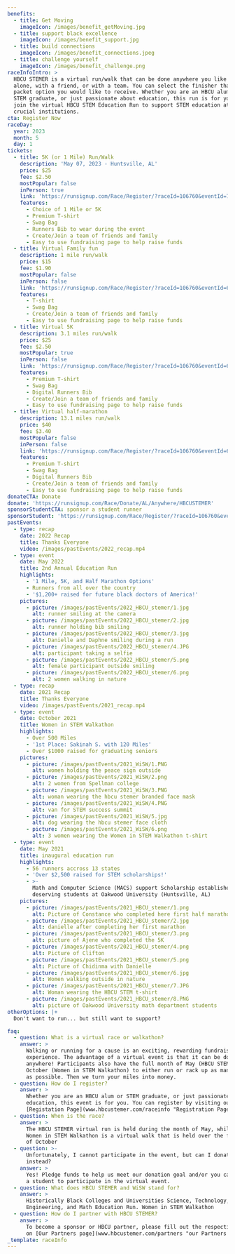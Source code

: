 ```yaml
---
benefits:
  - title: Get Moving
    imageIcon: /images/benefit_getMoving.jpg
  - title: support black excellence
    imageIcon: /images/benefit_support.jpg
  - title: build connections
    imageIcon: /images/benefit_connections.jpeg
  - title: challenge yourself
    imageIcon: /images/benefit_challenge.png
raceInfoIntro: >
  HBCU STEMER is a virtual run/walk that can be done anywhere you like! Race
  alone, with a friend, or with a team. You can select the finisher thank you
  packet option you would like to receive. Whether you are an HBCU alum/student,
  STEM graduate, or just passionate about education, this run is for you! Come
  join the virtual HBCU STEM Education Run to support STEM education at these
  crucial institutions.
cta: Register Now
raceDay:
  year: 2023
  month: 5
  day: 1
tickets:
  - title: 5K (or 1 Mile) Run/Walk
    description: 'May 07, 2023 - Huntsville, AL'
    price: $25
    fee: $2.50
    mostPopular: false
    inPerson: true
    link: 'https://runsignup.com/Race/Register/?raceId=106760&eventId=712453'
    features:
      - Choice of 1 Mile or 5K
      - Premium T-shirt
      - Swag Bag
      - Runners Bib to wear during the event
      - Create/Join a team of friends and family
      - Easy to use fundraising page to help raise funds
  - title: Virtual Family fun
    description: 1 mile run/walk
    price: $15
    fee: $1.90
    mostPopular: false
    inPerson: false
    link: 'https://runsignup.com/Race/Register/?raceId=106760&eventId=688359'
    features:
      - T-shirt
      - Swag Bag
      - Create/Join a team of friends and family
      - Easy to use fundraising page to help raise funds
  - title: Virtual 5K
    description: 3.1 miles run/walk
    price: $25
    fee: $2.50
    mostPopular: true
    inPerson: false
    link: 'https://runsignup.com/Race/Register/?raceId=106760&eventId=688361'
    features:
      - Premium T-shirt
      - Swag Bag
      - Digital Runners Bib
      - Create/Join a team of friends and family
      - Easy to use fundraising page to help raise funds
  - title: Virtual half-marathon
    description: 13.1 miles run/walk
    price: $40
    fee: $3.40
    mostPopular: false
    inPerson: false
    link: 'https://runsignup.com/Race/Register/?raceId=106760&eventId=688362'
    features:
      - Premium T-shirt
      - Swag Bag
      - Digital Runners Bib
      - Create/Join a team of friends and family
      - Easy to use fundraising page to help raise funds
donateCTA: Donate
donate: 'https://runsignup.com/Race/Donate/AL/Anywhere/HBCUSTEMER'
sponsorStudentCTA: sponsor a student runner
sponsorStudent: 'https://runsignup.com/Race/Register/?raceId=106760&eventId=701744'
pastEvents:
  - type: recap
    date: 2022 Recap
    title: Thanks Everyone
    video: /images/pastEvents/2022_recap.mp4
  - type: event
    date: May 2022
    title: 2nd Annual Education Run
    highlights:
      - '1 Mile, 5K, and Half Marathon Options'
      - Runners from all over the country
      - '$1,200+ raised for future black doctors of America!'
    pictures:
      - picture: /images/pastEvents/2022_HBCU_stemer/1.jpg
        alt: runner smiling at the camera
      - picture: /images/pastEvents/2022_HBCU_stemer/2.jpg
        alt: runner holding bib smiling
      - picture: /images/pastEvents/2022_HBCU_stemer/3.jpg
        alt: Danielle and Daphne smiling during a run
      - picture: /images/pastEvents/2022_HBCU_stemer/4.JPG
        alt: participant taking a selfie
      - picture: /images/pastEvents/2022_HBCU_stemer/5.png
        alt: female participant outside smiling
      - picture: /images/pastEvents/2022_HBCU_stemer/6.png
        alt: 2 women walking in nature
  - type: recap
    date: 2021 Recap
    title: Thanks Everyone
    video: /images/pastEvents/2021_recap.mp4
  - type: event
    date: October 2021
    title: Women in STEM Walkathon
    highlights:
      - Over 500 Miles
      - '1st Place: Sakinah S. with 120 Miles'
      - Over $1000 raised for graduating seniors
    pictures:
      - picture: /images/pastEvents/2021_WiSW/1.PNG
        alt: women holding the peace sign outside
      - picture: /images/pastEvents/2021_WiSW/2.png
        alt: 2 women from Spellman college
      - picture: /images/pastEvents/2021_WiSW/3.PNG
        alt: woman wearing the hbcu stemer branded face mask
      - picture: /images/pastEvents/2021_WiSW/4.PNG
        alt: van for STEM success summit
      - picture: /images/pastEvents/2021_WiSW/5.jpg
        alt: dog wearing the hbcu stemer face cloth
      - picture: /images/pastEvents/2021_WiSW/6.png
        alt: 3 women wearing the Women in STEM Walkathon t-shirt
  - type: event
    date: May 2021
    title: inaugural education run
    highlights:
      - 56 runners accross 13 states
      - 'Over $2,500 raised for STEM scholarships!'
      - >-
        Math and Computer Science (MACS) support Scholarship established for
        deserving students at Oakwood University (Huntsville, AL)
    pictures:
      - picture: /images/pastEvents/2021_HBCU_stemer/1.png
        alt: Picture of Constance who completed here first half marathon
      - picture: /images/pastEvents/2021_HBCU_stemer/2.jpg
        alt: danielle after completing her first marathon
      - picture: /images/pastEvents/2021_HBCU_stemer/3.png
        alt: picture of Ajene who completed the 5K
      - picture: /images/pastEvents/2021_HBCU_stemer/4.png
        alt: Picture of Clifton
      - picture: /images/pastEvents/2021_HBCU_stemer/5.png
        alt: Picture of Chidinma with Danielle
      - picture: /images/pastEvents/2021_HBCU_stemer/6.jpg
        alt: Women walking outside in nature
      - picture: /images/pastEvents/2021_HBCU_stemer/7.JPG
        alt: Woman wearing the HBCU STEM t-shirt
      - picture: /images/pastEvents/2021_HBCU_stemer/8.PNG
        alt: picture of Oakwood University math department students
otherOptions: |+
  Don't want to run... but still want to support?

faq:
  - question: What is a virtual race or walkathon?
    answer: >
      Walking or running for a cause is an exciting, rewarding fundraising
      experience. The advantage of a virtual event is that it can be done
      anywhere! Participants also have the full month of May (HBCU STEMER) or
      October (Women in STEM Walkathon) to either run or rack up as many miles
      as possible. Then we turn your miles into money.
  - question: How do I register?
    answer: >
      Whether you are an HBCU alum or STEM graduate, or just passionate about
      education, this event is for you. You can register by visiting our
      [Registation Page](www.hbcustemer.com/raceinfo "Registration Page").
  - question: When is the race?
    answer: >
      The HBCU STEMER virtual run is held during the month of May, while the
      Women in STEM Walkathon is a virtual walk that is held over the full month
      of October
  - question: >-
      Unfortunately, I cannot participate in the event, but can I donate
      instead?
    answer: >
      Yes! Pledge funds to help us meet our donation goal and/or you can sponsor
      a student to participate in the virtual event.
  - question: What does HBCU STEMER and WiSW stand for?
    answer: >
      Historically Black Colleges and Universities Science, Technology,
      Engineering, and Math Education Run. Women in STEM Walkathon
  - question: How do I partner with HBCU STEMER?
    answer: >
      To become a sponsor or HBCU partner, please fill out the respective form
      on [Our Partners page](www.hbcustemer.com/partners "our Partners Page").
_template: raceInfo
---
```





